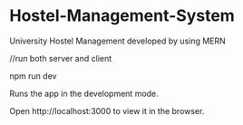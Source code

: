 # Hostel-Management-System
University Hostel Management developed by using MERN 


//run both server and client

npm run dev

Runs the app in the development mode.

Open http://localhost:3000 to view it in the browser.
